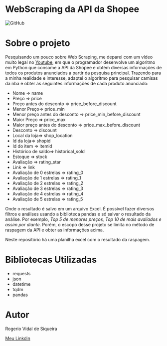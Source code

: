 # WebScraping da API da Shopee
![GitHub](https://img.shields.io/github/license/rvidals/WebScraping-API-Shopee)

# Sobre o projeto
Pesquisando um pouco sobre Web Scraping, me deparei com um vídeo muito legal no [Youtube]( https://www.youtube.com/watch?v=vU-Z9vCsZpQ), em que o programador desenvolve um algoritmo em Python que consome a API da Shopee e obtém diversas informações de todos os produtos anunciados a partir da pesquisa principal.
Trazendo para a minha realidade e interesse, adaptei o algoritmo para pesquisar camisas da nba e obter as seguintes informações de cada produto anunciado:

  - Nome => name
  - Preço => price
  - Preço antes do desconto => price_before_discount
  - Menor Preço=> price_min
  - Menor preço antes do desconto => price_min_before_discount
  - Maior Preço => price_max
  -  Maior preço antes do desconto => price_max_before_discount
  - Desconto =>  discount
  - Local da loja=> shop_location
  - Id da loja=> shopid
  - Id do item => itemid
  - Histórico de saldo=> historical_sold
  - Estoque => stock 
  - Avaliação => rating_star
  - Link => link
  - Avaliação de 0 estrelas => rating_0
  - Avaliação de 1 estrelas => rating_1
  - Avaliação de 2 estrelas => rating_2
  - Avaliação de 3 estrelas => rating_3
  - Avaliação de 4 estrelas => rating_4
  - Avaliação de 5 estrelas => rating_5

Onde o resultado é salvo em um arquivo Excel. É possível fazer diversos filtros e análises usando a biblioteca pandas e só salvar o resultado da análise. Por exemplo, *Top 5 de menores preços, Top 10 de mais avaliados e assim por diante*. Porém, o escopo desse projeto se limita no método de raspagem da API e obter as informações acima.

Neste repositório há uma planilha excel com o resultado da raspagem. 

# Bibliotecas Utilizadas
- requests
- json
- datetime
- tqdm
- pandas

# Autor
Rogerio Vidal de Siqueira

<a href="https://www.linkedin.com/in/rogerio-vidal-de-siqueira-9478aa136/" target="_blank" rel="noopener noreferrer">Meu Linkdin</a>


